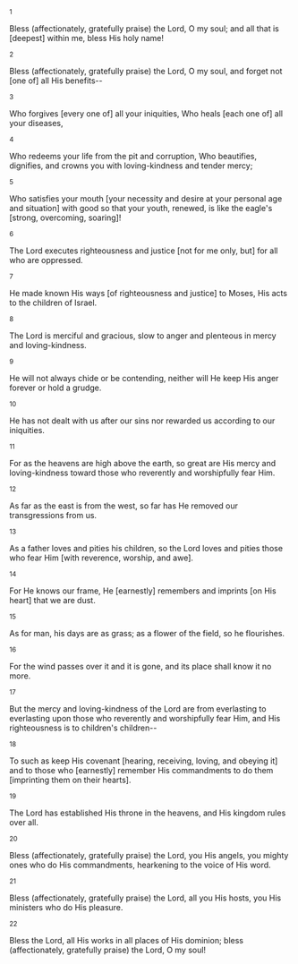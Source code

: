 <sup>1</sup> 

Bless (affectionately, gratefully praise) the Lord, O my soul; and all that is [deepest] within me, bless His holy name! 

<sup>2</sup> 

Bless (affectionately, gratefully praise) the Lord, O my soul, and forget not [one of] all His benefits-- 

<sup>3</sup> 

Who forgives [every one of] all your iniquities, Who heals [each one of] all your diseases, 

<sup>4</sup> 

Who redeems your life from the pit and corruption, Who beautifies, dignifies, and crowns you with loving-kindness and tender mercy; 

<sup>5</sup> 

Who satisfies your mouth [your necessity and desire at your personal age and situation] with good so that your youth, renewed, is like the eagle's [strong, overcoming, soaring]! 

<sup>6</sup> 

The Lord executes righteousness and justice [not for me only, but] for all who are oppressed. 

<sup>7</sup> 

He made known His ways [of righteousness and justice] to Moses, His acts to the children of Israel. 

<sup>8</sup> 

The Lord is merciful and gracious, slow to anger and plenteous in mercy and loving-kindness. 

<sup>9</sup> 

He will not always chide or be contending, neither will He keep His anger forever or hold a grudge. 

<sup>10</sup> 

He has not dealt with us after our sins nor rewarded us according to our iniquities. 

<sup>11</sup> 

For as the heavens are high above the earth, so great are His mercy and loving-kindness toward those who reverently and worshipfully fear Him. 

<sup>12</sup> 

As far as the east is from the west, so far has He removed our transgressions from us. 

<sup>13</sup> 

As a father loves and pities his children, so the Lord loves and pities those who fear Him [with reverence, worship, and awe]. 

<sup>14</sup> 

For He knows our frame, He [earnestly] remembers and imprints [on His heart] that we are dust. 

<sup>15</sup> 

As for man, his days are as grass; as a flower of the field, so he flourishes. 

<sup>16</sup> 

For the wind passes over it and it is gone, and its place shall know it no more. 

<sup>17</sup> 

But the mercy and loving-kindness of the Lord are from everlasting to everlasting upon those who reverently and worshipfully fear Him, and His righteousness is to children's children-- 

<sup>18</sup> 

To such as keep His covenant [hearing, receiving, loving, and obeying it] and to those who [earnestly] remember His commandments to do them [imprinting them on their hearts]. 

<sup>19</sup> 

The Lord has established His throne in the heavens, and His kingdom rules over all. 

<sup>20</sup> 

Bless (affectionately, gratefully praise) the Lord, you His angels, you mighty ones who do His commandments, hearkening to the voice of His word. 

<sup>21</sup> 

Bless (affectionately, gratefully praise) the Lord, all you His hosts, you His ministers who do His pleasure. 

<sup>22</sup> 

Bless the Lord, all His works in all places of His dominion; bless (affectionately, gratefully praise) the Lord, O my soul!
